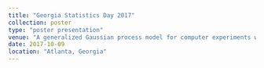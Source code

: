 ```yaml
---
title: "Georgia Statistics Day 2017"
collection: poster
type: "poster presentation"
venue: "A generalized Gaussian process model for computer experiments with binary time series"
date: 2017-10-09
location: "Atlanta, Georgia"
---
```

